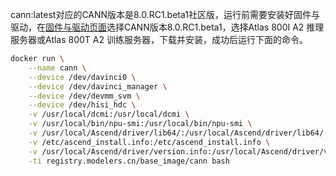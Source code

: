cann:latest对应的CANN版本是8.0.RC1.beta1社区版，运行前需要安装好固件与驱动，在[固件与驱动页面](https://www.hiascend.com/hardware/firmware-drivers/community?product=4&model=32&cann=8.0.RC1.beta1&driver=1.0.RC1.alpha)选择CANN版本8.0.RC1.beta1，选择Atlas 800I A2 推理服务器或Atlas 800T A2 训练服务器，下载并安装，成功后运行下面的命令。

```bash
docker run \
    --name cann \
    --device /dev/davinci0 \
    --device /dev/davinci_manager \
    --device /dev/devmm_svm \
    --device /dev/hisi_hdc \
    -v /usr/local/dcmi:/usr/local/dcmi \
    -v /usr/local/bin/npu-smi:/usr/local/bin/npu-smi \
    -v /usr/local/Ascend/driver/lib64/:/usr/local/Ascend/driver/lib64/ \
    -v /etc/ascend_install.info:/etc/ascend_install.info \
    -v /usr/local/Ascend/driver/version.info:/usr/local/Ascend/driver/version.info \
    -ti registry.modelers.cn/base_image/cann bash
```